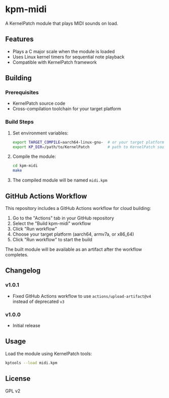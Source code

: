 # kpm-midi

A KernelPatch module that plays MIDI sounds on load.

## Features

- Plays a C major scale when the module is loaded
- Uses Linux kernel timers for sequential note playback
- Compatible with KernelPatch framework

## Building

### Prerequisites

- KernelPatch source code
- Cross-compilation toolchain for your target platform

### Build Steps

1. Set environment variables:
   ```bash
   export TARGET_COMPILE=aarch64-linux-gnu-  # or your target platform toolchain prefix
   export KP_DIR=/path/to/KernelPatch        # path to KernelPatch source
   ```

2. Compile the module:
   ```bash
   cd kpm-midi
   make
   ```

3. The compiled module will be named `midi.kpm`

## GitHub Actions Workflow

This repository includes a GitHub Actions workflow for cloud building:

1. Go to the "Actions" tab in your GitHub repository
2. Select the "Build kpm-midi" workflow
3. Click "Run workflow"
4. Choose your target platform (aarch64, armv7a, or x86_64)
5. Click "Run workflow" to start the build

The built module will be available as an artifact after the workflow completes.

## Changelog

### v1.0.1
- Fixed GitHub Actions workflow to use `actions/upload-artifact@v4` instead of deprecated `v3`

### v1.0.0
- Initial release

## Usage

Load the module using KernelPatch tools:
```bash
kptools --load midi.kpm
```

## License

GPL v2